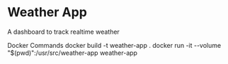 # Weather App

A dashboard to track realtime weather

Docker Commands
docker build -t weather-app .
docker run -it --volume "$(pwd)":/usr/src/weather-app weather-app